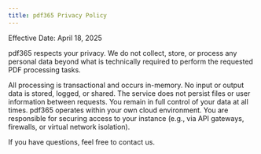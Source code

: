 ```yaml
---
title: pdf365 Privacy Policy
---
```



Effective Date: April 18, 2025

pdf365 respects your privacy. We do not collect, store, or process any personal data beyond what is technically required to perform the requested PDF processing tasks.

All processing is transactional and occurs in-memory.
No input or output data is stored, logged, or shared.
The service does not persist files or user information between requests.
You remain in full control of your data at all times.
pdf365 operates within your own cloud environment. You are responsible for securing access to your instance (e.g., via API gateways, firewalls, or virtual network isolation).

If you have questions, feel free to contact us. 
